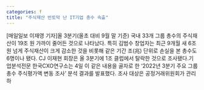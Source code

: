 ```yaml
---
categories: f
title: "주식재산 반토막 난 IT기업 총수 속출"
---
```

[매일일보 이재영 기자]올 3분기(올초 대비 9월 말 기준) 국내 33개 그룹 총수의 주식재산이 19조 원 가까이 줄어든 것으로 나타났다. 특히 김범수 창업자는 최근 9개월 새 6조 원 넘게 주식재산이 크게 감소한 것을 비롯해 같은 기간 조(兆) 단위로 손실을 본 총수도 6명이나 됐다. CJ 이재현 회장은 올 3분기에 1조 클럽에서 탈락한 것으로 조사됐다.기업분석전문 한국CXO연구소는 4일 이 같은 내용을 골자로 한 ‘2022년 3분기 주요 그룹 총수 주식평가액 변동 조사’ 분석 결과를 발표했다. 조사 대상은 공정거래위원회가 관리하